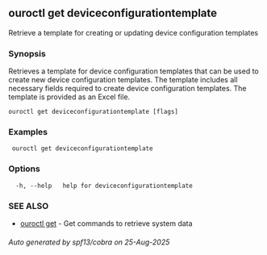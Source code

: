 ## ouroctl get deviceconfigurationtemplate

Retrieve a template for creating or updating device configuration templates

### Synopsis

Retrieves a template for device configuration templates that can be used to create new device configuration templates.
The template includes all necessary fields required to create device configuration templates.
The template is provided as an Excel file.

```
ouroctl get deviceconfigurationtemplate [flags]
```

### Examples

```
 ouroctl get deviceconfigurationtemplate
```

### Options

```
  -h, --help   help for deviceconfigurationtemplate
```

### SEE ALSO

* [ouroctl get](ouroctl_get.md)	 - Get commands to retrieve system data

###### Auto generated by spf13/cobra on 25-Aug-2025

